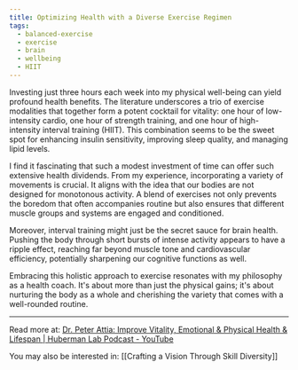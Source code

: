 ```yaml
---
title: Optimizing Health with a Diverse Exercise Regimen
tags:
  - balanced-exercise
  - exercise
  - brain
  - wellbeing
  - HIIT
---
```

Investing just three hours each week into my physical well-being can yield profound health benefits. The literature underscores a trio of exercise modalities that together form a potent cocktail for vitality: one hour of low-intensity cardio, one hour of strength training, and one hour of high-intensity interval training (HIIT). This combination seems to be the sweet spot for enhancing insulin sensitivity, improving sleep quality, and managing lipid levels.

I find it fascinating that such a modest investment of time can offer such extensive health dividends. From my experience, incorporating a variety of movements is crucial. It aligns with the idea that our bodies are not designed for monotonous activity. A blend of exercises not only prevents the boredom that often accompanies routine but also ensures that different muscle groups and systems are engaged and conditioned.

Moreover, interval training might just be the secret sauce for brain health. Pushing the body through short bursts of intense activity appears to have a ripple effect, reaching far beyond muscle tone and cardiovascular efficiency, potentially sharpening our cognitive functions as well.

Embracing this holistic approach to exercise resonates with my philosophy as a health coach. It's about more than just the physical gains; it's about nurturing the body as a whole and cherishing the variety that comes with a well-rounded routine.

----

Read more at: [Dr. Peter Attia: Improve Vitality, Emotional & Physical Health & Lifespan | Huberman Lab Podcast - YouTube](https://youtu.be/ufsIA5NARIo?si=JjDHNtNvWXaCVS6N)

You may also be interested in: [[Crafting a Vision Through Skill Diversity]]